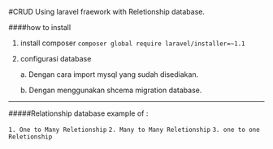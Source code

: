 #CRUD Using laravel fraework with Reletionship database.

####how to install 
1. install composer
	`composer global require laravel/installer=~1.1`

2. configurasi database
	
	a. Dengan cara import mysql yang sudah disediakan.

	b. Dengan menggunakan shcema migration database.


---

#####Relationship database example of :

`1. One to Many Reletionship`
`2. Many to Many Reletionship`
`3. one to one Reletionship`



